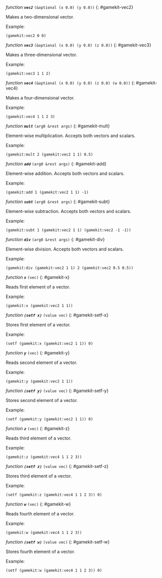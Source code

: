 *function* ***`vec2`*** `(&optional (x 0.0) (y 0.0))`
{: #gamekit-vec2}
<div class="bodge-docstring" markdown="block">
Makes a two-dimensional vector.

Example:
```common_lisp
(gamekit:vec2 0 0)
```
</div>

*function* ***`vec3`*** `(&optional (x 0.0) (y 0.0) (z 0.0))`
{: #gamekit-vec3}
<div class="bodge-docstring" markdown="block">
Makes a three-dimensional vector.

Example:
```common_lisp
(gamekit:vec3 1 1 2)
```
</div>

*function* ***`vec4`*** `(&optional (x 0.0) (y 0.0) (z 0.0) (w 0.0))`
{: #gamekit-vec4}
<div class="bodge-docstring" markdown="block">
Makes a four-dimensional vector.

Example:
```common_lisp
(gamekit:vec4 1 1 2 3)
```
</div>

*function* ***`mult`*** `(arg0 &rest args)`
{: #gamekit-mult}
<div class="bodge-docstring" markdown="block">
Element-wise multiplication. Accepts both vectors and scalars.

Example:
```common_lisp
(gamekit:mult 2 (gamekit:vec2 1 1) 0.5)
```
</div>

*function* ***`add`*** `(arg0 &rest args)`
{: #gamekit-add}
<div class="bodge-docstring" markdown="block">
Element-wise addition. Accepts both vectors and scalars.

Example:
```common_lisp
(gamekit:add 1 (gamekit:vec2 1 1) -1)
```
</div>

*function* ***`subt`*** `(arg0 &rest args)`
{: #gamekit-subt}
<div class="bodge-docstring" markdown="block">
Element-wise subtraction. Accepts both vectors and scalars.

Example:
```common_lisp
(gamekit:subt 1 (gamekit:vec2 1 1) (gamekit:vec2 -1 -1))
```
</div>

*function* ***`div`*** `(arg0 &rest args)`
{: #gamekit-div}
<div class="bodge-docstring" markdown="block">
Element-wise division. Accepts both vectors and scalars.

Example:
```common_lisp
(gamekit:div (gamekit:vec2 1 1) 2 (gamekit:vec2 0.5 0.5))
```
</div>

*function* ***`x`*** `(vec)`
{: #gamekit-x}
<div class="bodge-docstring" markdown="block">
Reads first element of a vector.

Example:
```common_lisp
(gamekit:x (gamekit:vec2 1 1))
```
</div>

*function* ***`(setf x)`*** `(value vec)`
{: #gamekit-setf-x}
<div class="bodge-docstring" markdown="block">
Stores first element of a vector.

Example:
```common_lisp
(setf (gamekit:x (gamekit:vec2 1 1)) 0)
```
</div>

*function* ***`y`*** `(vec)`
{: #gamekit-y}
<div class="bodge-docstring" markdown="block">
Reads second element of a vector.

Example:
```common_lisp
(gamekit:y (gamekit:vec2 1 1))
```
</div>

*function* ***`(setf y)`*** `(value vec)`
{: #gamekit-setf-y}
<div class="bodge-docstring" markdown="block">
Stores second element of a vector.

Example:
```common_lisp
(setf (gamekit:y (gamekit:vec2 1 1)) 0)
```
</div>

*function* ***`z`*** `(vec)`
{: #gamekit-z}
<div class="bodge-docstring" markdown="block">
Reads third element of a vector.

Example:
```common_lisp
(gamekit:z (gamekit:vec4 1 1 2 3))
```
</div>

*function* ***`(setf z)`*** `(value vec)`
{: #gamekit-setf-z}
<div class="bodge-docstring" markdown="block">
Stores third element of a vector.

Example:
```common_lisp
(setf (gamekit:z (gamekit:vec4 1 1 2 3)) 0)
```
</div>

*function* ***`w`*** `(vec)`
{: #gamekit-w}
<div class="bodge-docstring" markdown="block">
Reads fourth element of a vector.

Example:
```common_lisp
(gamekit:w (gamekit:vec4 1 1 2 3))
```
</div>

*function* ***`(setf w)`*** `(value vec)`
{: #gamekit-setf-w}
<div class="bodge-docstring" markdown="block">
Stores fourth element of a vector.

Example:
```common_lisp
(setf (gamekit:w (gamekit:vec4 1 1 2 3)) 0)
```
</div>

